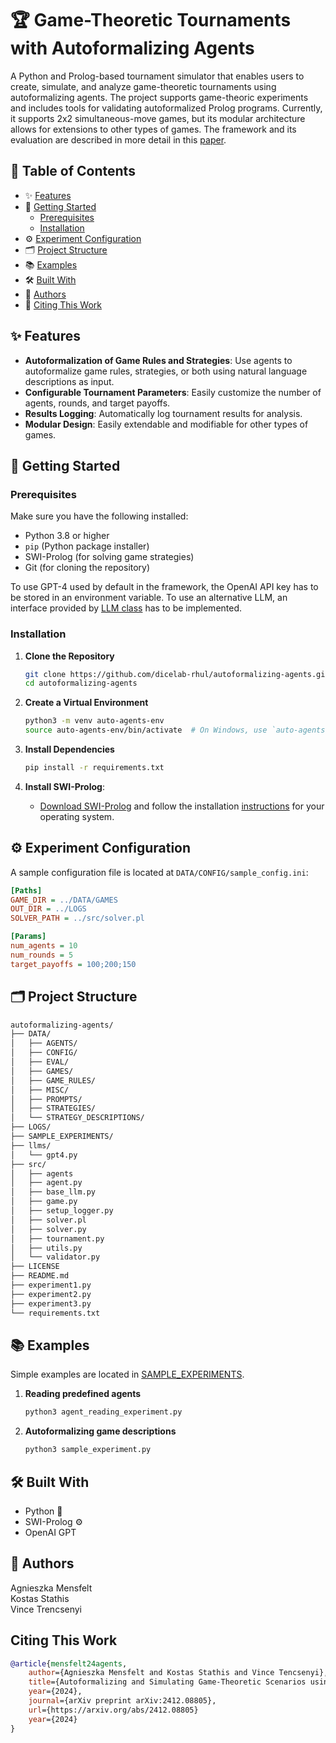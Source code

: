 # 🏆 Game-Theoretic Tournaments with Autoformalizing Agents

A Python and Prolog-based tournament simulator that enables users to create, simulate, and analyze game-theoretic tournaments using autoformalizing agents. The project supports game-theoric experiments and includes tools for validating autoformalized Prolog programs. Currently, it supports 2x2 simultaneous-move games, but its modular architecture allows for extensions to other types of games. The framework and its evaluation are described in more detail in this [paper](https://arxiv.org/abs/2412.08805). 

## 📑 Table of Contents

- ✨ [Features](#-features)
- 🚀 [Getting Started](#-getting-started)
  - [Prerequisites](#prerequisites)
  - [Installation](#installation)
- ⚙️ [Experiment Configuration](#%EF%B8%8F-experiment-configuration)
- 🗂️ [Project Structure](#%EF%B8%8F-project-structure)
- 📚 [Examples](#-examples)
- 🛠️ [Built With](#%EF%B8%8F-built-with)
- 👥 [Authors](#-authors)
- 📝 [Citing This Work](#citing-this-work)

## ✨ Features

- **Autoformalization of Game Rules and Strategies**: Use agents to autoformalize game rules, strategies, or both using natural language descriptions as input.
- **Configurable Tournament Parameters**: Easily customize the number of agents, rounds, and target payoffs.
- **Results Logging**: Automatically log tournament results for analysis.
- **Modular Design**: Easily extendable and modifiable for other types of games.

## 🚀 Getting Started

### Prerequisites

Make sure you have the following installed:

- Python 3.8 or higher
- `pip` (Python package installer)
- SWI-Prolog (for solving game strategies)
- Git (for cloning the repository)

To use GPT-4 used by default in the framework, the OpenAI API key has to be stored in an environment variable. To use an alternative LLM, an interface provided by [LLM class](src/base_llm.py) has to be implemented. 

### Installation

1. **Clone the Repository**
    ```bash
    git clone https://github.com/dicelab-rhul/autoformalizing-agents.git
    cd autoformalizing-agents
    ```

2. **Create a Virtual Environment**
    ```bash
    python3 -m venv auto-agents-env
    source auto-agents-env/bin/activate  # On Windows, use `auto-agents-env\Scripts\activate`
    ```

3. **Install Dependencies**
    ```bash
    pip install -r requirements.txt
    ```
    
4. **Install SWI-Prolog**:

   - [Download SWI-Prolog](https://www.swi-prolog.org/Download.html) and follow the installation [instructions](https://wwu-pi.github.io/tutorials/lectures/lsp/010_install_swi_prolog.html) for your operating system.    


## ⚙️ Experiment Configuration

A sample configuration file is located at `DATA/CONFIG/sample_config.ini`:

```ini
[Paths]
GAME_DIR = ../DATA/GAMES
OUT_DIR = ../LOGS
SOLVER_PATH = ../src/solver.pl

[Params]
num_agents = 10
num_rounds = 5
target_payoffs = 100;200;150
```

## 🗂️ Project Structure

```bash
autoformalizing-agents/
├── DATA/
│   ├── AGENTS/
│   ├── CONFIG/
│   ├── EVAL/
│   ├── GAMES/
│   ├── GAME_RULES/
│   ├── MISC/
│   ├── PROMPTS/
│   ├── STRATEGIES/
│   └── STRATEGY_DESCRIPTIONS/
├── LOGS/
├── SAMPLE_EXPERIMENTS/
├── llms/
│   └── gpt4.py
├── src/
│   ├── agents
│   ├── agent.py
│   ├── base_llm.py
│   ├── game.py
│   ├── setup_logger.py
│   ├── solver.pl
│   ├── solver.py
│   ├── tournament.py
│   ├── utils.py
│   └── validator.py
├── LICENSE
├── README.md
├── experiment1.py
├── experiment2.py
├── experiment3.py
└── requirements.txt
```

## 📚 Examples
Simple examples are located in [SAMPLE_EXPERIMENTS](SAMPLE_EXPERIMENTS/agent_reading_experiment.py). 
1. **Reading predefined agents**
    ```bash
    python3 agent_reading_experiment.py
    ```
2. **Autoformalizing game descriptions**
    ```bash
    python3 sample_experiment.py
    ```    

## 🛠️ Built With
- Python 🐍
- SWI-Prolog ⚙️
- OpenAI GPT

## 👥 Authors

Agnieszka Mensfelt </br>
Kostas Stathis </br>
Vince Trencsenyi

## Citing This Work

```bibtex
@article{mensfelt24agents,
    author={Agnieszka Mensfelt and Kostas Stathis and Vince Tencsenyi},
    title={Autoformalizing and Simulating Game-Theoretic Scenarios using LLM-augmented Agents},
    year={2024},
    journal={arXiv preprint arXiv:2412.08805},
    url={https://arxiv.org/abs/2412.08805} 
    year={2024}
}
```
